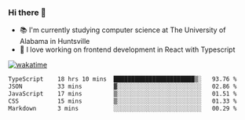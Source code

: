 ### Hi there 👋

- 📚 I'm currently studying computer science at The University of Alabama in Huntsville
- 🔭 I love working on frontend development in React with Typescript

[![wakatime](https://wakatime.com/badge/user/b5c44ac9-032b-4e67-a6d5-1044b80d90bd.svg)](https://wakatime.com/@b5c44ac9-032b-4e67-a6d5-1044b80d90bd)

<!--START_SECTION:waka-->

```txt
TypeScript    18 hrs 10 mins  ███████████████████████▒░   93.76 %
JSON          33 mins         ▓░░░░░░░░░░░░░░░░░░░░░░░░   02.86 %
JavaScript    17 mins         ▒░░░░░░░░░░░░░░░░░░░░░░░░   01.51 %
CSS           15 mins         ▒░░░░░░░░░░░░░░░░░░░░░░░░   01.33 %
Markdown      3 mins          ░░░░░░░░░░░░░░░░░░░░░░░░░   00.29 %
```

<!--END_SECTION:waka-->

<!--
**salsajeries/salsajeries** is a ✨ _special_ ✨ repository because its `README.md` (this file) appears on your GitHub profile.

Here are some ideas to get you started:

- 🔭 I’m currently working on ...
- 🌱 I’m currently learning ...
- 👯 I’m looking to collaborate on ...
- 🤔 I’m looking for help with ...
- 💬 Ask me about ...
- 📫 How to reach me: ...
- 😄 Pronouns: ...
- ⚡ Fun fact: ...
-->
